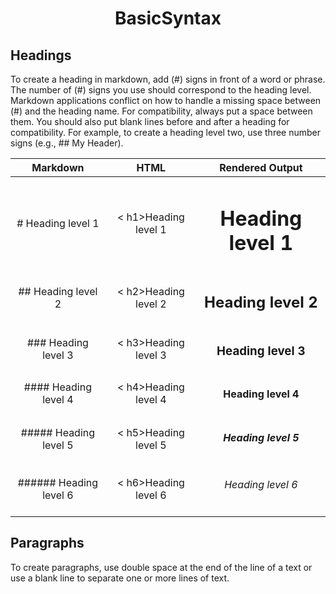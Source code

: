 <h1 align="center"> BasicSyntax </h1>

## Headings  
To create a heading in markdown, add (#) signs in front of a word or phrase. The number of (#) signs you use should correspond to the heading level. 
Markdown applications conflict on how to handle a missing space between (#) and the heading name. For compatibility, always put a space between them.
You should also put blank lines before and after a heading for compatibility.
For example, to create a heading level two, use three number signs (e.g., ## My Header).

|        Markdown       |	           HTML           |     Rendered Output      | 
|:---------------------:|:-------------------------:|:------------------------:|
|# Heading level 1	    | < h1>Heading level 1</h1> |<h1>Heading level 1</h1>  |
|## Heading level 2	    | < h2>Heading level 2</h2> |<h2>Heading level 2</h2>  |
|### Heading level 3    |	< h3>Heading level 3</h3> |<h3>Heading level 3</h3>  |
|#### Heading level 4  	| < h4>Heading level 4</h4> |<h4>Heading level 4</h4>  |
|##### Heading level 5	| < h5>Heading level 5</h5> |<h5>Heading level 5</h5>  |
|###### Heading level 6	| < h6>Heading level 6</h6> |<h6>Heading level 6</h6>  |


## Paragraphs 
To create paragraphs, use double space at the end of the line of a text or use a blank line to separate one or more lines of text.
<!--
|   Markdown   |         HTML       |     Rendered Output   |
|:------------:|:------------------:|:---------------------:|
| markdown line 1 |  |  |
 -->
